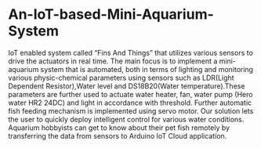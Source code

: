 # An-IoT-based-Mini-Aquarium-System
IoT enabled system called “Fins And Things” that utilizes various sensors to drive the actuators in real time. The main focus is to implement a mini-aquarium system that is automated, both in terms of lighting and monitoring various physic-chemical parameters using sensors such as LDR(Light Dependent Resistor),Water level and DS18B20(Water temperature).These parameters are further used to actuate water heater, fan, water pump (Hero water HR2 24DC) and light in accordance with threshold. Further automatic fish feeding mechanism is implemented using servo motor.
Our solution lets the user to quickly deploy intelligent control for various water conditions. Aquarium hobbyists can get to know about their pet fish remotely by transferring the data from sensors to Arduino IoT Cloud application. 
